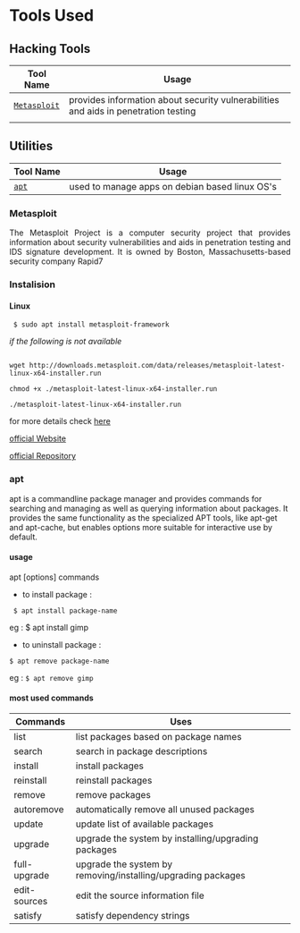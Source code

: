 # Tools Used

## Hacking Tools
| Tool Name | Usage| 
|-----------|-------------|
|[`Metasploit`](#metasploit)|provides information about security vulnerabilities and aids in penetration testing|
| | |


## Utilities 
|Tool Name | Usage |
|----------|-------|
|[`apt`](#apt)|used to manage apps on debian based linux OS's|





### Metasploit
<!-- source = Wikipedia--> 
<p align=justify>
    The Metasploit Project is a computer security project that provides information about security vulnerabilities and aids in penetration testing and IDS signature development. It is owned by Boston, Massachusetts-based security company Rapid7
    </p>
    
### **Instalision**

#### **Linux**
```
 $ sudo apt install metasploit-framework

```
*if the following is not available*

```

wget http://downloads.metasploit.com/data/releases/metasploit-latest-linux-x64-installer.run

chmod +x ./metasploit-latest-linux-x64-installer.run

./metasploit-latest-linux-x64-installer.run

```
for more details check [here](https://adamtheautomator.com/install-metasploit-on-ubuntu/)

[official Website](https://www.metasploit.com)

[official Repository](https://github.com/rapid7/metasploit-framework)


### **apt**
<!-- source apt -h -->
  apt is a commandline package manager and provides
  commands for                                      searching and managing as well as querying information about packages.
  It provides the same functionality as the specialized APT tools,                                    like apt-get and apt-cache, but enables options more suitable for
  interactive use by default.

#### usage
apt [options] commands

- to install package :
```
 $ apt install package-name 
```
eg : $ apt install gimp
- to uninstall package :
```
$ apt remove package-name
```
eg : ```$ apt remove gimp```

#### most used commands

|Commands|Uses|
|---|---|
|list| list packages based on package names|
|search | search in package descriptions| |show | show package details|
|install|install packages|
|reinstall |reinstall packages |
|remove | remove packages|
|autoremove |automatically remove all unused packages|
|update | update list of available packages|
|upgrade | upgrade the system by installing/upgrading packages  |
|full-upgrade | upgrade the system by removing/installing/upgrading packages|
|edit-sources |edit the source information file|
|satisfy | satisfy dependency strings|

